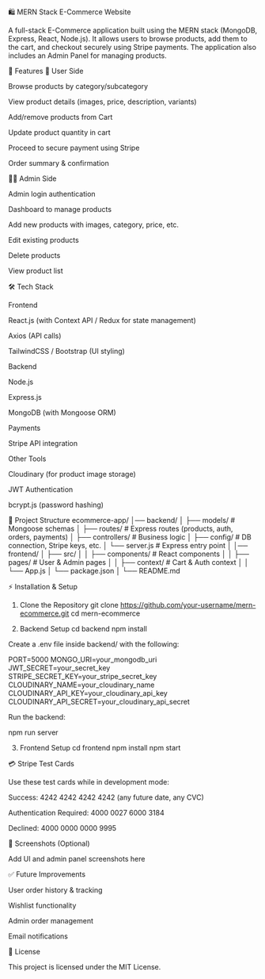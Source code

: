 🛍️ MERN Stack E-Commerce Website

A full-stack E-Commerce application built using the MERN stack (MongoDB, Express, React, Node.js).
It allows users to browse products, add them to the cart, and checkout securely using Stripe payments.
The application also includes an Admin Panel for managing products.

🚀 Features
🛒 User Side

Browse products by category/subcategory

View product details (images, price, description, variants)

Add/remove products from Cart

Update product quantity in cart

Proceed to secure payment using Stripe

Order summary & confirmation

👩‍💻 Admin Side

Admin login authentication

Dashboard to manage products

Add new products with images, category, price, etc.

Edit existing products

Delete products

View product list

🛠️ Tech Stack

Frontend

React.js (with Context API / Redux for state management)

Axios (API calls)

TailwindCSS / Bootstrap (UI styling)

Backend

Node.js

Express.js

MongoDB (with Mongoose ORM)

Payments

Stripe API integration

Other Tools

Cloudinary (for product image storage)

JWT Authentication

bcrypt.js (password hashing)

📂 Project Structure
ecommerce-app/
│── backend/
│   ├── models/        # Mongoose schemas
│   ├── routes/        # Express routes (products, auth, orders, payments)
│   ├── controllers/   # Business logic
│   ├── config/        # DB connection, Stripe keys, etc.
│   └── server.js      # Express entry point
│
│── frontend/
│   ├── src/
│   │   ├── components/   # React components
│   │   ├── pages/        # User & Admin pages
│   │   ├── context/      # Cart & Auth context
│   │   └── App.js
│   └── package.json
│
└── README.md

⚡ Installation & Setup
1. Clone the Repository
git clone https://github.com/your-username/mern-ecommerce.git
cd mern-ecommerce

2. Backend Setup
cd backend
npm install


Create a .env file inside backend/ with the following:

PORT=5000
MONGO_URI=your_mongodb_uri
JWT_SECRET=your_secret_key
STRIPE_SECRET_KEY=your_stripe_secret_key
CLOUDINARY_NAME=your_cloudinary_name
CLOUDINARY_API_KEY=your_cloudinary_api_key
CLOUDINARY_API_SECRET=your_cloudinary_api_secret


Run the backend:

npm run server

3. Frontend Setup
cd frontend
npm install
npm start

💳 Stripe Test Cards

Use these test cards while in development mode:

Success: 4242 4242 4242 4242 (any future date, any CVC)

Authentication Required: 4000 0027 6000 3184

Declined: 4000 0000 0000 9995

📸 Screenshots (Optional)

Add UI and admin panel screenshots here

✅ Future Improvements

User order history & tracking

Wishlist functionality

Admin order management

Email notifications

📜 License

This project is licensed under the MIT License.

